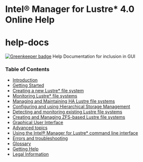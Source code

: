 # Intel® Manager for Lustre* 4.0 Online Help
# help-docs

[![Greenkeeper badge](https://badges.greenkeeper.io/intel-hpdd/help-docs.svg)](https://greenkeeper.io/)
Help Documentation for inclusion in GUI

### Table of Contents

- [Introduction](docs/Introduction_1_0.md)
- [Getting Started](docs/Getting_started_2_0.md)
- [Creating a new Lustre* file system](docs/Creating_new_lustre_fs_3_0.md)
- [Monitoring Lustre* file systems](docs/Monitoring_lustre_fs_4_0.md)
- [Managing and Maintaining HA Lustre file systems](docs/Manage_maintain_HA_lustre_fs_5_0.md)
- [Configuring and using Hierarchical Storage Management](docs/Config_and_using_HSM_6_0.md)
- [Detecting and monitoring existing Lustre file systems](docs/Detect_and_monitor_existing_LFS_7_0.md)
- [Creating and Managing ZFS-based Lustre file systems](docs/Create_and_manage_ZFS_based_LFS_8_0.md)
- [Graphical User Interface](docs/Graphical_User_Interface_9_0.md)
- [Advanced topics](docs/Advanced_Topics_10_0.md)
- [Using the Intel® Manager for Lustre* command line interface](docs/Using_IML_CLI_11_0.md)
- [Errors and troubleshooting](docs/Errors_Troubleshooting_12_0.md)
- [Glossary](docs/Glossary_13_0.md)
- [Getting Help](docs/Getting_help_14_0.md)
- [Legal Information](docs/Legal_information_15_0.md)

